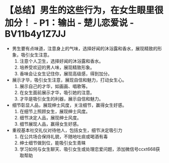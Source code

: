 # 【总结】男生的这些行为，在女生眼里很加分！ - P1：输出 - 楚儿恋爱说 - BV11b4y1Z7JJ

-   男生要有点味道，注意身上的气味，选择好闻的沐浴露和香水，展现精致的形象，吸引女生注意。
    1.  注意个人卫生，选择好闻的沐浴露和香水。
    2.  培养受欢迎的男人味，展现精致形象。
    3.  香味会让女生记住你，展现高级感，得到加分。
-   展示才华，吸引女生注意，展现自信和魅力，打动女生心。
    1.  展示自己的才华，如画画、唱歌等。
    2.  在女生面前展示才华，吸引她的注意。
    3.  才华是吸引女生的利器，展示自信和魅力。
-   细节彰显人品，展现绅士风度，关注细节，赢得女生好感。
    1.  在细节上照顾女生，展现绅士风度。
    2.  细节决定人品，展现绅士风度。
    3.  细节展现人品，赢得女生好感。
-   重视基本社交礼仪对待他人，包括女生，细节决定吸引力
    1.  在公共场合保持礼貌，不随地吐痰或喝酒有毒
    2.  绅士细节做到位，能吸引女生青睐
    3.  学习如何与女生聊天、吸引女生或处理恋爱问题，添加微信号ccxt668获取帮助